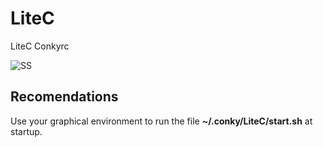 # LiteC
LiteC Conkyrc

![SS](../master/Screenshot/ss.png)


## Recomendations
Use your graphical environment to run the file **~/.conky/LiteC/start.sh** at startup.
